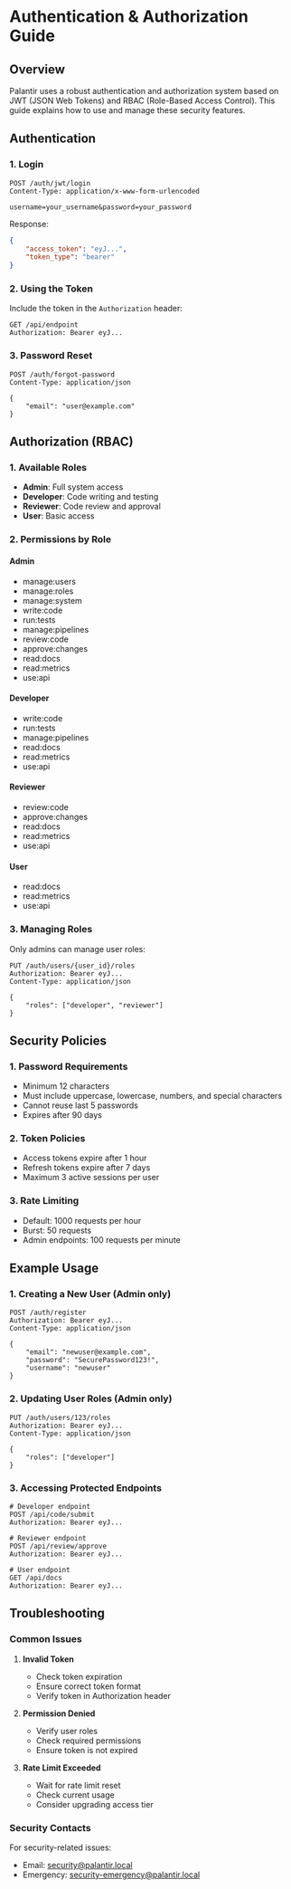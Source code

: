 # Authentication & Authorization Guide

## Overview

Palantir uses a robust authentication and authorization system based on JWT (JSON Web Tokens) and RBAC (Role-Based Access Control). This guide explains how to use and manage these security features.

## Authentication

### 1. Login
```http
POST /auth/jwt/login
Content-Type: application/x-www-form-urlencoded

username=your_username&password=your_password
```

Response:
```json
{
    "access_token": "eyJ...",
    "token_type": "bearer"
}
```

### 2. Using the Token
Include the token in the `Authorization` header:
```http
GET /api/endpoint
Authorization: Bearer eyJ...
```

### 3. Password Reset
```http
POST /auth/forgot-password
Content-Type: application/json

{
    "email": "user@example.com"
}
```

## Authorization (RBAC)

### 1. Available Roles
- **Admin**: Full system access
- **Developer**: Code writing and testing
- **Reviewer**: Code review and approval
- **User**: Basic access

### 2. Permissions by Role

#### Admin
- manage:users
- manage:roles
- manage:system
- write:code
- run:tests
- manage:pipelines
- review:code
- approve:changes
- read:docs
- read:metrics
- use:api

#### Developer
- write:code
- run:tests
- manage:pipelines
- read:docs
- read:metrics
- use:api

#### Reviewer
- review:code
- approve:changes
- read:docs
- read:metrics
- use:api

#### User
- read:docs
- read:metrics
- use:api

### 3. Managing Roles

Only admins can manage user roles:
```http
PUT /auth/users/{user_id}/roles
Authorization: Bearer eyJ...
Content-Type: application/json

{
    "roles": ["developer", "reviewer"]
}
```

## Security Policies

### 1. Password Requirements
- Minimum 12 characters
- Must include uppercase, lowercase, numbers, and special characters
- Cannot reuse last 5 passwords
- Expires after 90 days

### 2. Token Policies
- Access tokens expire after 1 hour
- Refresh tokens expire after 7 days
- Maximum 3 active sessions per user

### 3. Rate Limiting
- Default: 1000 requests per hour
- Burst: 50 requests
- Admin endpoints: 100 requests per minute

## Example Usage

### 1. Creating a New User (Admin only)
```http
POST /auth/register
Authorization: Bearer eyJ...
Content-Type: application/json

{
    "email": "newuser@example.com",
    "password": "SecurePassword123!",
    "username": "newuser"
}
```

### 2. Updating User Roles (Admin only)
```http
PUT /auth/users/123/roles
Authorization: Bearer eyJ...
Content-Type: application/json

{
    "roles": ["developer"]
}
```

### 3. Accessing Protected Endpoints
```http
# Developer endpoint
POST /api/code/submit
Authorization: Bearer eyJ...

# Reviewer endpoint
POST /api/review/approve
Authorization: Bearer eyJ...

# User endpoint
GET /api/docs
Authorization: Bearer eyJ...
```

## Troubleshooting

### Common Issues

1. **Invalid Token**
   - Check token expiration
   - Ensure correct token format
   - Verify token in Authorization header

2. **Permission Denied**
   - Verify user roles
   - Check required permissions
   - Ensure token is not expired

3. **Rate Limit Exceeded**
   - Wait for rate limit reset
   - Check current usage
   - Consider upgrading access tier

### Security Contacts

For security-related issues:
- Email: security@palantir.local
- Emergency: security-emergency@palantir.local 